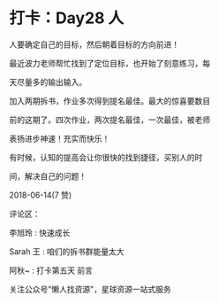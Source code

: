 # 打卡：Day28 人

人要确定自己的目标，然后朝着目标的方向前进！

最近波力老师帮忙找到了定位目标，也开始了刻意练习，每

天尽量多的输出输入。

加入两期拆书，作业多次得到提名最佳。最大的惊喜要数目

前的这期了。四次作业，两次提名最佳，一次最佳，被老师

表扬进步神速！充实而快乐！

有时候，认知的提高会让你很快的找到捷径，买别人的时

间，解决自己的问题！

2018-06-14(7 赞)

评论区：

李旭玲 : 快速成长

Sarah 王 : 咱们的拆书群能量太大

阿秋~ : 打卡第五天 前言

关注公众号"懒人找资源"，星球资源一站式服务